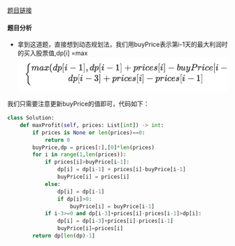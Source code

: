 [题目链接](https://leetcode-cn.com/problems/best-time-to-buy-and-sell-stock-with-cooldown/solution/yi-ge-fang-fa-tuan-mie-6-dao-gu-piao-wen-ti-by-lab/)
#### 题目分析
* 拿到这道题，直接想到动态规划法，我们用buyPrice表示第i-1天的最大利润时的买入股票值,dp[i] =max ![图标](WechatIMG77.png)



我们只需要注意更新buyPrice的值即可，代码如下：
```Python
class Solution:
    def maxProfit(self, prices: List[int]) -> int:
        if prices is None or len(prices)==0:
            return 0
        buyPrice,dp = prices[:],[0]*len(prices)
        for i in range(1,len(prices)):
            if prices[i]>buyPrice[i-1]:
                dp[i] = dp[i-1] + prices[i]-buyPrice[i-1]
                buyPrice[i] = prices[i]
            else:
                dp[i] = dp[i-1]
                if dp[i]>0:
                    buyPrice[i] = buyPrice[i-1]
            if i-3>=0 and dp[i-3]+prices[i]-prices[i-1]>dp[i]:
                dp[i] = dp[i-3]+prices[i]-prices[i-1]
                buyPrice[i]=prices[i]
        return dp[len(dp)-1]  
```